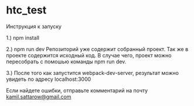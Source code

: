 # htc_test

Инструкция к запуску

1.) npm install

2.) npm run dev
    Репозиторий уже содержит собранный проект. 
    Так же в проекте содержится исходный код. В случае чего, проект можно пересобрать c помошью команды npm run dev.

3.) После того как запустится webpack-dev-server, результат можно увидеть по адресу localhost:3000


Если найдете ошибки, отправьте комментарий на почту kamil.sattarow@gmail.com
